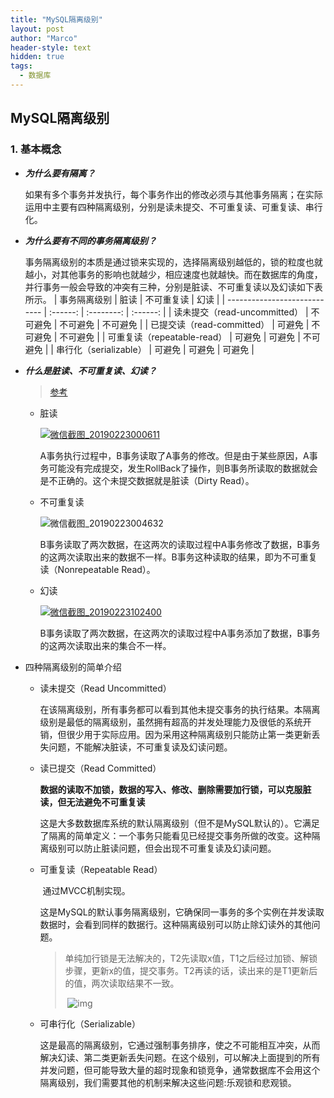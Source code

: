 ```yaml
---
title: "MySQL隔离级别"
layout: post
author: "Marco"
header-style: text
hidden: true
tags:
  - 数据库
---
```


## MySQL隔离级别

### 1. 基本概念

- ***为什么要有隔离？***

  ​	如果有多个事务并发执行，每个事务作出的修改必须与其他事务隔离；在实际运用中主要有四种隔离级别，分别是读未提交、不可重复读、可重复读、串行化。

- ***为什么要有不同的事务隔离级别？***

  ​	事务隔离级别的本质是通过锁来实现的，选择隔离级别越低的，锁的粒度也就越小，对其他事务的影响也就越少，相应速度也就越快。而在数据库的角度，并行事务一般会导致的冲突有三种，分别是脏读、不可重复读以及幻读如下表所示。
  | 事务隔离级别                 |   脏读   | 不可重复读 |   幻读   |
  | ---------------------------- | :------: | :--------: | :------: |
  | 读未提交（read-uncommitted） | 不可避免 |  不可避免  | 不可避免 |
  | 已提交读（read-committed）   |  可避免  |  不可避免  | 不可避免 |
  | 可重复读（repeatable-read）  |  可避免  |   可避免   | 不可避免 |
  | 串行化（serializable）       |  可避免  |   可避免   |  可避免  |

- ***什么是脏读、不可重复读、幻读？***

  > [参考](https://www.cnblogs.com/yubaolee/p/10398633.html#%E7%AC%AC%E4%B8%80%E7%B1%BB%E4%B8%A2%E5%A4%B1%E6%9B%B4%E6%96%B0%EF%BC%88Lost%20Update%EF%BC%89)

  - 脏读

    [![微信截图_20190223000611](https://s2.loli.net/2022/03/27/nJbx8vT379pYMX5.png)](https://img2018.cnblogs.com/blog/42655/201902/42655-20190223001813296-1087539034.png)

    ​	A事务执行过程中，B事务读取了A事务的修改。但是由于某些原因，A事务可能没有完成提交，发生RollBack了操作，则B事务所读取的数据就会是不正确的。这个未提交数据就是脏读（Dirty Read）。

  - 不可重复读

    ![微信截图_20190223004632](https://s2.loli.net/2022/03/27/PdpIJFzwMnXO7fH.png)

    ​	B事务读取了两次数据，在这两次的读取过程中A事务修改了数据，B事务的这两次读取出来的数据不一样。B事务这种读取的结果，即为不可重复读（Nonrepeatable Read）。

  - 幻读

    [![微信截图_20190223102400](https://s2.loli.net/2022/03/27/mjqTMzFX9uKG4sn.png)](https://img2018.cnblogs.com/blog/42655/201902/42655-20190223103301213-1545516085.png)

    ​	B事务读取了两次数据，在这两次的读取过程中A事务添加了数据，B事务的这两次读取出来的集合不一样。

- 四种隔离级别的简单介绍

  - 读未提交（Read Uncommitted）

    ​	在该隔离级别，所有事务都可以看到其他未提交事务的执行结果。本隔离级别是最低的隔离级别，虽然拥有超高的并发处理能力及很低的系统开销，但很少用于实际应用。因为采用这种隔离级别只能防止第一类更新丢失问题，不能解决脏读，不可重复读及幻读问题。

  - 读已提交（Read Committed）

    ​	**数据的读取不加锁，数据的写入、修改、删除需要加行锁，可以克服脏读，但无法避免不可重复读**

    ​	这是大多数数据库系统的默认隔离级别（但不是MySQL默认的）。它满足了隔离的简单定义：一个事务只能看见已经提交事务所做的改变。这种隔离级别可以防止脏读问题，但会出现不可重复读及幻读问题。

  - 可重复读（Repeatable Read）

    ​	通过MVCC机制实现。	

    ​	这是MySQL的默认事务隔离级别，它确保同一事务的多个实例在并发读取数据时，会看到同样的数据行。这种隔离级别可以防止除幻读外的其他问题。
  
    > 单纯加行锁是无法解决的，T2先读取x值，T1之后经过加锁、解锁步骤，更新x的值，提交事务。T2再读的话，读出来的是T1更新后的值，两次读取结果不一致。
    >
    > ​	![img](https://s2.loli.net/2022/03/27/dxJMSUyz5riel7N.png)
  
  - 可串行化（Serializable）
  
    ​	这是最高的隔离级别，它通过强制事务排序，使之不可能相互冲突，从而解决幻读、第二类更新丢失问题。在这个级别，可以解决上面提到的所有并发问题，但可能导致大量的超时现象和锁竞争，通常数据库不会用这个隔离级别，我们需要其他的机制来解决这些问题:乐观锁和悲观锁。

